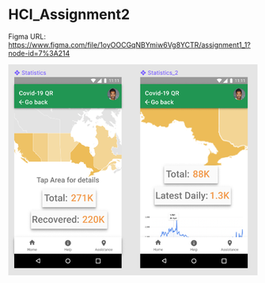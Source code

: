 # HCI_Assignment2

Figma URL: https://www.figma.com/file/1oyOOCGqNBYmiw6Vg8YCTR/assignment1_1?node-id=7%3A214

![Alt text](https://github.com/DuncanLevings/HCI_Assignment2/blob/main/pasted%20image%200-2.png?raw=true "Title")
